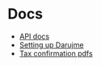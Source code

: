 Docs
=====

- [API docs](./API.md)
- [Setting up Darujme](./darujme.md)
- [Tax confirmation pdfs](./tax_deductions.md)

